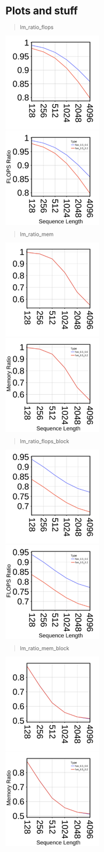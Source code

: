 # Plots and stuff

> lm_ratio_flops<p float="left" align="left">

<img src="clean/lm_ratio_flops.png" width="256" />

<img src="ref/lm_ratio_flops.png" width="256" />

</p>

> lm_ratio_mem<p float="left" align="left">

<img src="clean/lm_ratio_mem.png" width="256" />

<img src="ref/lm_ratio_mem.png" width="256" />

</p>

> lm_ratio_flops_block<p float="left" align="left">

<img src="clean/lm_ratio_flops_block.png" width="256" />

<img src="ref/lm_ratio_flops_block.png" width="256" />

</p>

> lm_ratio_mem_block<p float="left" align="left">

<img src="clean/lm_ratio_mem_block.png" width="256" />

<img src="ref/lm_ratio_mem_block.png" width="256" />

</p>